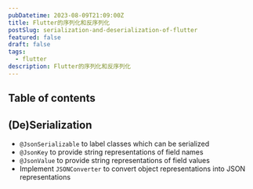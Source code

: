 ```yaml
---
pubDatetime: 2023-08-09T21:09:00Z
title: Flutter的序列化和反序列化
postSlug: serialization-and-deserialization-of-flutter
featured: false
draft: false
tags:
  - flutter
description: Flutter的序列化和反序列化
---
```


## Table of contents

## (De)Serialization

- `@JsonSerializable` to label classes which can be serialized
- `@JsonKey` to provide string representations of field names
- `@JsonValue` to provide string representations of field values
- Implement `JSONConverter` to convert object representations into JSON representations
